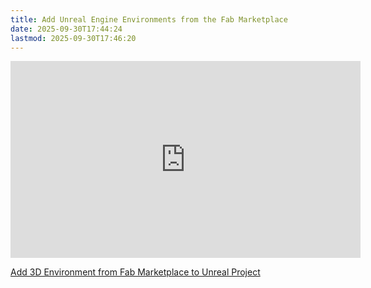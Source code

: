 ```yaml
---
title: Add Unreal Engine Environments from the Fab Marketplace
date: 2025-09-30T17:44:24
lastmod: 2025-09-30T17:46:20
---
```


<div class="video-grid">

<div class="iframe-16-9-container">
<iframe class="youTubeIframe" width="560" height="315" src="https://www.youtube.com/embed/XGd5nx1_qZ4?rel=0" title="YouTube video player" frameborder="0" allow="accelerometer; autoplay; clipboard-write; encrypted-media; gyroscope; picture-in-picture; web-share" allowfullscreen></iframe>
</div>
</div>

[Add 3D Environment from Fab Marketplace to Unreal Project](https://youtu.be/XGd5nx1_qZ4)
